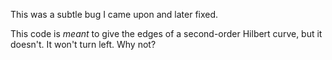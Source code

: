 This was a subtle bug I came upon and later fixed.

This code is *meant* to give the edges of a second-order Hilbert curve, but it doesn't. It won't turn left. Why not?
